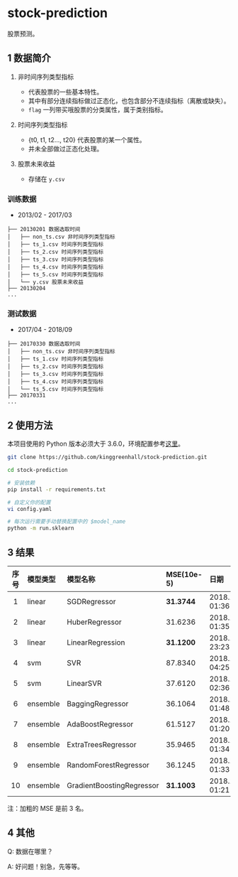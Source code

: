 # stock-prediction

股票预测。

## 1 数据简介

1. 非时间序列类型指标
    - 代表股票的一些基本特性。
    - 其中有部分连续指标做过正态化，也包含部分不连续指标（离散或缺失）。
    - `flag` 一列带买哦股票的分类属性，属于类别指标。

2. 时间序列类型指标
    - {t0, t1, t2..., t20} 代表股票的某一个属性。
    - 并未全部做过正态化处理。

3. 股票未来收益
    - 存储在 `y.csv`

### 训练数据

- 2013/02 - 2017/03

```
├── 20130201 数据选取时间
│   ├── non_ts.csv 非时间序列类型指标
│   ├── ts_1.csv 时间序列类型指标
│   ├── ts_2.csv 时间序列类型指标
│   ├── ts_3.csv 时间序列类型指标
│   ├── ts_4.csv 时间序列类型指标
│   ├── ts_5.csv 时间序列类型指标
│   └── y.csv 股票未来收益
├── 20130204
...
```

### 测试数据

- 2017/04 - 2018/09

```
├── 20170330 数据选取时间
│   ├── non_ts.csv 非时间序列类型指标
│   ├── ts_1.csv 时间序列类型指标
│   ├── ts_2.csv 时间序列类型指标
│   ├── ts_3.csv 时间序列类型指标
│   ├── ts_4.csv 时间序列类型指标
│   └── ts_5.csv 时间序列类型指标
├── 20170331
...
```

## 2 使用方法

本项目使用的 Python 版本必须大于 3.6.0，环境配置参考[这里](https://www.v2ai.cn/linux/2018/04/29/LX-2.html)。

```bash
git clone https://github.com/kinggreenhall/stock-prediction.git

cd stock-prediction

# 安装依赖
pip install -r requirements.txt

# 自定义你的配置
vi config.yaml

# 每次运行需要手动替换配置中的 $model_name
python -m run.sklearn
```

## 3 结果

| 序号 | 模型类型 | 模型名称 | MSE(10e-5) | 日期 |
| :-: | :- | :- | :- | :- |
| 1 | linear | SGDRegressor | **31.3744** | 2018.11.26 01:36 |
| 2 | linear | HuberRegressor | 31.6236 | 2018.11.26 01:35 |
| 3 | linear | LinearRegression | **31.1200** | 2018.11.25 23:23 |
| 4 | svm | SVR | 87.8340 | 2018.11.26 04:25 |
| 5 | svm | LinearSVR | 37.6120 | 2018.11.26 02:36 |
| 6 | ensemble | BaggingRegressor | 36.1064 | 2018.11.26 01:48 |
| 7 | ensemble | AdaBoostRegressor | 61.5127 | 2018.11.26 01:20 |
| 8 | ensemble | ExtraTreesRegressor | 35.9465 | 2018.11.26 01:34 |
| 9 | ensemble | RandomForestRegressor | 36.1245 | 2018.11.26 01:33 |
| 10 | ensemble | GradientBoostingRegressor | **31.1003** | 2018.11.26 01:21 |

注：加粗的 MSE 是前 3 名。

## 4 其他

Q: 数据在哪里？

A: 好问题！别急，先等等。
